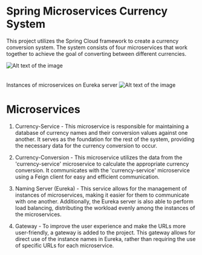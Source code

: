 # Spring Microservices Currency System
This project utilizes the Spring Cloud framework to create a currency conversion system. The system consists of four microservices that work together to achieve the goal of converting between different currencies.



![Alt text of the image](https://yumer.dev/images/portfolio/microservice/p2.png)
<br />
<br />
<br />
Instances of microservices on Eureka server
![Alt text of the image](https://yumer.dev/images/portfolio/microservice/p1.png)

# Microservices
1. Currency-Service - This microservice is responsible for maintaining a database of currency names and their conversion values against one another. It serves as the foundation for the rest of the system, providing the necessary data for the currency conversion to occur.

2. Currency-Conversion - This microservice utilizes the data from the 'currency-service' microservice to calculate the appropriate currency conversion. It communicates with the 'currency-service' microservice using a Feign client for easy and efficient communication.

3. Naming Server (Eureka) - This service allows for the management of instances of microservices, making it easier for them to communicate with one another. Additionally, the Eureka server is also able to perform load balancing, distributing the workload evenly among the instances of the microservices.

4. Gateway - To improve the user experience and make the URLs more user-friendly, a gateway is added to the project. This gateway allows for direct use of the instance names in Eureka, rather than requiring the use of specific URLs for each microservice.



